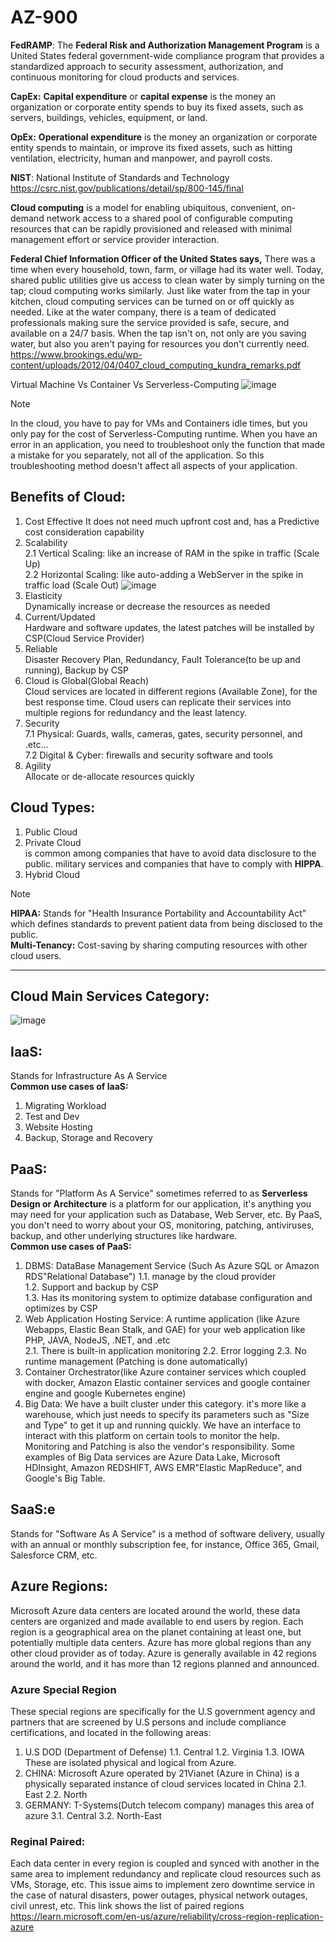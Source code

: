 # AZ-900
**FedRAMP**: The **Federal Risk and Authorization Management Program** is a United States federal government-wide compliance program that provides a standardized approach to security assessment, authorization, and continuous monitoring for cloud products and services.

**CapEx:** **Capital expenditure** or **capital expense** is the money an organization or corporate entity spends to buy its fixed assets, such as servers, buildings, vehicles, equipment, or land.

**OpEx:** **Operational expenditure** is the money an organization or corporate entity spends to maintain, or improve its fixed assets, such as hitting ventilation, electricity, human and manpower, and payroll costs.

**NIST**: National Institute of Standards and Technology https://csrc.nist.gov/publications/detail/sp/800-145/final

**Cloud computing** is a model for enabling ubiquitous, convenient, on-demand network access to a shared pool of configurable computing resources that can be rapidly provisioned and released with minimal management effort or service provider interaction. 

**Federal Chief Information Officer of the United States says,** There was a time when every household, town, farm, or village had its water well. Today, shared public utilities give us access to clean water by simply turning on the tap; cloud computing works similarly. Just like water from the tap in your kitchen, cloud computing services can be turned on or off quickly as needed. Like at the water company, there is a team of dedicated professionals making sure the service provided is safe, secure, and available on a 24/7 basis. When the tap isn't on, not only are you saving water, but also you aren't paying for resources you don't currently need.
https://www.brookings.edu/wp-content/uploads/2012/04/0407_cloud_computing_kundra_remarks.pdf

Virtual Machine Vs Container Vs Serverless-Computing
![image](https://github.com/mrkhorasani/AZ-900/assets/51242725/b21dbcaa-b007-4590-8c49-8bd9a403b62e)
> [!Note]  
> In the cloud, you have to pay for VMs and Containers idle times, but you only pay for the cost of Serverless-Computing runtime.
When you have an error in an application, you need to troubleshoot only the function that made a mistake for you separately, not all of the application. So this troubleshooting method doesn't affect all aspects of your application.
## Benefits of Cloud:
1. Cost Effective
   It does not need much upfront cost and, has a Predictive cost consideration capability
2. Scalability <br>
   2.1 Vertical Scaling: like an increase of RAM in the spike in traffic (Scale Up) <br>
   2.2 Horizontal Scaling: like auto-adding a WebServer in the spike in traffic load (Scale Out)
   ![image](https://github.com/mrkhorasani/AZ-900/assets/51242725/6ff3da70-70e4-41c0-a590-1f758d74a046)
3. Elasticity<br>
   Dynamically increase or decrease the resources as needed 
4. Current/Updated<br>
   Hardware and software updates, the latest patches will be installed by CSP(Cloud Service Provider)
5. Reliable<br>
   Disaster Recovery Plan, Redundancy, Fault Tolerance(to be up and running), Backup by CSP
6. Cloud is Global(Global Reach)<br>
   Cloud services are located in different regions (Available Zone), for the best response time. Cloud users can replicate their services into multiple regions for redundancy and the least latency.
7. Security<br>
   7.1 Physical: Guards, walls, cameras, gates, security personnel, and .etc...<br>
   7.2  Digital & Cyber: firewalls and security software and tools
8. Agility<br>
   Allocate or de-allocate resources quickly
## **Cloud Types:**<br>
   1. Public Cloud
   2. Private Cloud<br>
      is common among companies that have to avoid data disclosure to the public. military services and companies that have to comply with **HIPPA**.
   3. Hybrid Cloud
> [!Note]
> **HIPAA:** Stands for "Health Insurance Portability and Accountability Act" which defines standards to prevent patient data from being disclosed to the public.<br>
> **Multi-Tenancy:**  Cost-saving by sharing computing resources with other cloud users.
----------------------------------------------------------------------------
## Cloud Main Services Category:
![image](https://github.com/mrkhorasani/AZ-900/assets/51242725/ed0d94c4-efc1-475a-b26b-1e47c9c4e53c)
## IaaS: 
Stands for Infrastructure As A Service<br>
**Common use cases of IaaS:**
   1. Migrating Workload
   2. Test and Dev
   3. Website Hosting
   4. Backup, Storage and Recovery
## PaaS:
Stands for "Platform As A Service" sometimes referred to as **Serverless Design or Architecture** is a platform for our application, it's anything you may need for your application such as Database, Web Server, etc. By PaaS, you don't need to worry about your OS, monitoring, patching, antiviruses, backup, and other underlying structures like hardware.<br>
**Common use cases of PaaS:**
   1. DBMS: DataBase Management Service (Such As Azure SQL or Amazon RDS"Relational Database")
         1.1. manage by the cloud provider<br>
         1.2. Support and backup by CSP<br>
         1.3. Has its monitoring system to optimize database configuration and optimizes by CSP<br>
   2. Web Application Hosting Service: A runtime application (like Azure Webapps, Elastic Bean Stalk, and GAE) for your web application like PHP, JAVA, NodeJS, .NET, and .etc<br>
         2.1. There is built-in application monitoring
         2.2. Error logging
         2.3. No runtime management (Patching is done automatically)
   3.  Container Orchestrator(like Azure container services which coupled with docker, Amazon Elastic container services and google container engine and google Kubernetes engine)
   4.  Big Data: We have a built cluster under this category. it's more like a warehouse, which just needs to specify its parameters such as "Size and Type" to get it up and running quickly. We have an interface to interact with this platform on certain tools to monitor the help. Monitoring and Patching is also the vendor's responsibility. Some examples of Big  Data services are Azure Data Lake, Microsoft HDInsight, Amazon REDSHIFT, AWS EMR"Elastic MapReduce", and Google's Big Table.
## SaaS:e
Stands for "Software As A Service" is a method of software delivery, usually with an annual or monthly subscription fee, for instance, Office 365, Gmail, Salesforce CRM, etc.
## Azure Regions:
Microsoft Azure data centers are located around the world, these data centers are organized and made available to end users by region. Each region is a geographical area on the planet containing at least one, but potentially multiple data centers. 
Azure has more global regions than any other cloud provider as of today.
Azure is generally available in 42 regions around the world, and it has more than 12 regions planned and announced.
### Azure Special Region
These special regions are specifically for the U.S government agency and partners that are screened by U.S persons and include compliance certifications, and located in the following areas:
   1. U.S DOD (Department of Defense)
      1.1. Central
      1.2. Virginia
      1.3. IOWA
These are isolated physical and logical from Azure. 
   2. CHINA: Microsoft Azure operated by 21Vianet (Azure in China) is a physically separated instance of cloud services located in China
      2.1. East
      2.2. North
   3. GERMANY: T-Systems(Dutch telecom company) manages this area of azure
      3.1. Central
      3.2. North-East
### Reginal Paired:
Each data center in every region is coupled and synced with another in the same area to implement redundancy and replicate cloud resources such as VMs, Storage, etc. This issue aims to  implement zero downtime service in the case of natural disasters, power outages, physical network outages, civil unrest, etc. 
This link shows the list of paired regions https://learn.microsoft.com/en-us/azure/reliability/cross-region-replication-azure
